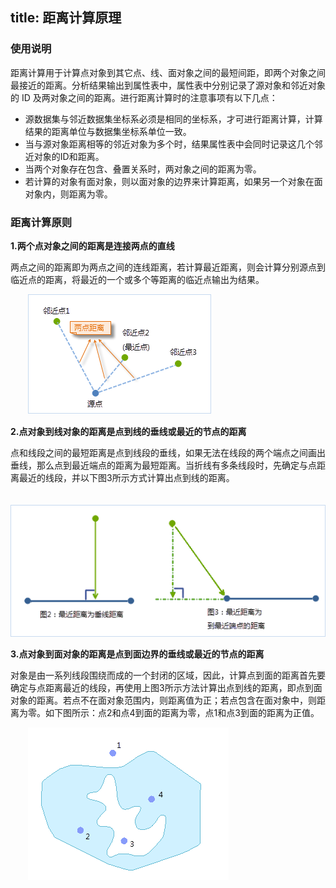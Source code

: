 title: 距离计算原理
---
   
### 使用说明
 
距离计算用于计算点对象到其它点、线、面对象之间的最短间距，即两个对象之间最接近的距离。分析结果输出到属性表中，属性表中分别记录了源对象和邻近对象的 ID 及两对象之间的距离。进行距离计算时的注意事项有以下几点：   
    
-  源数据集与邻近数据集坐标系必须是相同的坐标系，才可进行距离计算，计算结果的距离单位与数据集坐标系单位一致。  
-  当与源对象距离相等的邻近对象为多个时，结果属性表中会同时记录这几个邻近对象的ID和距离。  
-  当两个对象存在包含、叠置关系时，两对象之间的距离为零。  
-  若计算的对象有面对象，则以面对象的边界来计算距离，如果另一个对象在面对象内，则距离为零。  
  
### 距离计算原则  
  
**1.两个点对象之间的距离是连接两点的直线**  
  
两点之间的距离即为两点之间的连线距离，若计算最近距离，则会计算分别源点到临近点的距离，将最近的一个或多个等距离的临近点输出为结果。
 
　　![](img//DistanceMeasure1.png)   
  
**2.点对象到线对象的距离是点到线的垂线或最近的节点的距离**  
  
点和线段之间的最短距离是点到线段的垂线，如果无法在线段的两个端点之间画出垂线，那么点到最近端点的距离为最短距离。当折线有多条线段时，先确定与点距离最近的线段，并以下图3所示方式计算出点到线的距离。

　　![](img//DistanceMeasure2.png)   
    
  
**3.点对象到面对象的距离是点到面边界的垂线或最近的节点的距离**  
  
对象是由一系列线段围绕而成的一个封闭的区域，因此，计算点到面的距离首先要确定与点距离最近的线段，再使用上图3所示方法计算出点到线的距离，即点到面对象的距离。若点不在面对象范围内，则距离值为正；若点包含在面对象中，则距离为零。如下图所示：点2和点4到面的距离为零，点1和点3到面的距离为正值。

　　![](img//DistanceMeasure3.png)   
     